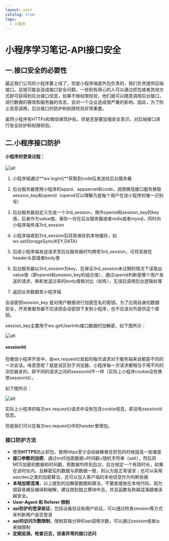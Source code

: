 ```yaml
---
layout: post
catalog: true
tags:
  - 小程序
---
```

# 小程序学习笔记-API接口安全

## 一.接口安全的必要性

最近我们公司的小程序要上线了，但是小程序端是外包负责的，我们负责提供后端接口。这就可能会造成接口安全问题。一些别有用心的人可以通过抓包或者其他方式即可获得到后台接口信息，如果不做权限校验，他们就可以随意调用后台接口，进行数据的篡改和服务器的攻击，会对一个企业造成很严重的影响。因此，为了防止恶意调用，后台接口的防护和权限校验非常重要。

虽然小程序有HTTPs和微信保驾护航，但是还是要加强安全意识，对后端接口进行安全防护和权限校验。

## 二.小程序接口防护

#### 小程序的登录过程：

![alt](http://upload-images.jianshu.io/upload_images/6943526-38069fa573af176c.png?imageMogr2/auto-orient/strip%7CimageView2/2/w/1240)

1. 小程序端通过**wx.login()**获取到code后发送给后台服务器

2. 后台服务器使用小程序的appid、appsecret和code，调用微信接口服务换取session_key和openid（openid可以理解为是每个用户在该小程序的唯一识别号）

3. 后台服务器自定义生成一个3rd_session，用作openid和session_key的key值，后者作为value值，保存一份在后台服务器或者redis或者mysql，同时向小程序端传递3rd_session

4. 小程序端收到3rd_session后将其保存到本地缓存，如wx.setStorageSync(KEY,DATA)

5. 后续小程序端发送请求至后台服务器时均携带3rd_session，可将其放在header头部或者body里

6. 后台服务器以3rd_session为key，在保证3rd_session未过期的情况下读取出value值（即openid和session_key的组合值），通过openid判断是哪个用户发送的请求，再和发送过来的body值做对比（如有），无误后调用后台逻辑处理

7. 返回业务数据至小程序端


会话密钥session_key 是对用户数据进行加密签名的密钥。为了应用自身的数据安全，开发者服务器不应该把会话密钥下发到小程序，也不应该对外提供这个密钥。

session_key主要用于wx.getUserInfo接口数据的加解密，如下图所示：

![alt](http://upload-images.jianshu.io/upload_images/6943526-77b1533b71e81161.png?imageMogr2/auto-orient/strip%7CimageView2/2/w/1240)

#### sessionId

在微信小程序开发中，由wx.request()发起的每次请求对于服务端来说都是不同的一次会话。啥意思呢？就是说区别于浏览器，小程序每一次请求都相当于用不同的浏览器发的。即不同的请求之间的sessionId不一样（实际上小程序cookie没有携带sessionId）。

如下图所示：

![alt](http://upload-images.jianshu.io/upload_images/6943526-4e8d389e93a05a37.png?imageMogr2/auto-orient/strip%7CimageView2/2/w/1240)

实际上小程序的每次wx.request()请求中没有包含cookie信息，即没有sessionId信息。

但是我们可以在每次wx.request()中的header里增加。

### 接口防护方法

- 使用**HTTPS**防止抓包，使用https至少会给破解者在抓包的时候提高一些难度
- **接口参数的加密**，通过md5加密数据+时间戳+随机字符串（salt），然后将MD5加密的数据和时间戳、原数据均传到后台，后台规定一个有效时长，如果在该时长内，且解密后的数据与原数据一致，则认为是正常请求；也可以采用aes/des之类的加密算法，还可以加入客户端的本地信息作为判断依据
- **本地加密混淆**，以上提到的加解密数据和算法，不要直接放在本地代码，因为很容易被反编译和破解，建议放到独立模块中去，并且函数名称越混淆越难读越安全。
- **User-Agent 和 Referer 限制**
- **api防护的登录验证**，包括设备验证和用户验证，可以通过检查session等方式来判断用户是否登录
- **api的访问次数限制**，限制其每分钟的api调用次数，可以通过session或者ip来做限制
- **定期监测，检查日志，侦查异常的接口访问**
